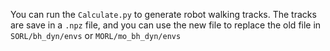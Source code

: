 You can run the `Calculate.py` to generate robot walking tracks. The tracks are save in a `.npz` file, and you can use the new file to replace the old file in `SORL/bh_dyn/envs` or `MORL/mo_bh_dyn/envs` 